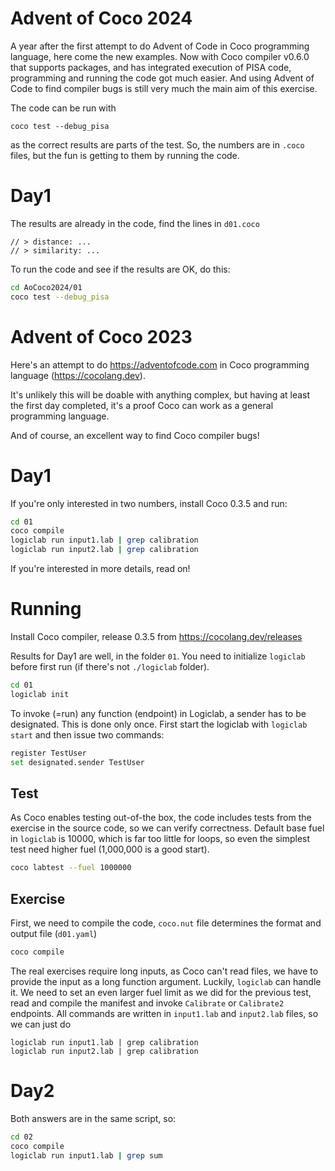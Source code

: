 # Advent of Coco 2024

A year after the first attempt to do Advent of Code in Coco programming language, here come the new examples. Now with Coco compiler v0.6.0 that supports packages, and has integrated execution of PISA code, programming and running the code got much easier. And using Advent of Code to find compiler bugs is still very much the main aim of this exercise.

The code can be run with
```
coco test --debug_pisa
```
as the correct results are parts of the test. So, the numbers are in `.coco` files, but the fun is getting to them by running the code.

# Day1
The results are already in the code, find the lines in `d01.coco`
```
// > distance: ...
// > similarity: ...
```

To run the code and see if the results are OK, do this:
```sh
cd AoCoco2024/01
coco test --debug_pisa
```

# Advent of Coco 2023

Here's an attempt to do https://adventofcode.com in Coco programming language (https://cocolang.dev).

It's unlikely this will be doable with anything complex, but having at least the first day completed, it's a proof Coco can work as a general programming language.

And of course, an excellent way to find Coco compiler bugs!

# Day1
If you're only interested in two numbers, install Coco 0.3.5 and run:
```sh
cd 01
coco compile
logiclab run input1.lab | grep calibration
logiclab run input2.lab | grep calibration
```

If you're interested in more details, read on!

# Running

Install Coco compiler, release 0.3.5 from https://cocolang.dev/releases

Results for Day1 are well, in the folder `01`. You need to initialize `logiclab` before first run (if there's not `./logiclab` folder).
```sh
cd 01
logiclab init
```
To invoke (=run) any function (endpoint) in Logiclab, a sender has to be designated. This is done only once. First start the logiclab with `logiclab start` and then issue two commands:
```sh
register TestUser
set designated.sender TestUser
```

## Test
As Coco enables testing out-of-the box, the code includes tests from the exercise in the source code, so we can verify correctness. Default base fuel in `logiclab` is 10000, which is far too little for loops, so even the simplest test need higher fuel (1,000,000 is a good start).

```sh
coco labtest --fuel 1000000
```

## Exercise
First, we need to compile the code, `coco.nut` file determines the format and output file (`d01.yaml`)
```sh
coco compile
```

The real exercises require long inputs, as Coco can't read files, we have to provide the input as a long function argument. Luckily, `logiclab` can handle it. We need to set an even larger fuel limit as we did for the previous test, read and compile the manifest and invoke `Calibrate` or `Calibrate2` endpoints. All commands are written in `input1.lab` and `input2.lab` files, so we can just do
```
logiclab run input1.lab | grep calibration
logiclab run input2.lab | grep calibration
```

# Day2
Both answers are in the same script, so:
```sh
cd 02
coco compile
logiclab run input1.lab | grep sum
```
